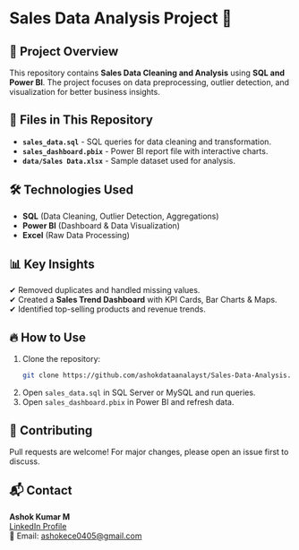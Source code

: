 # Sales Data Analysis Project 🚀

## 📌 Project Overview
This repository contains **Sales Data Cleaning and Analysis** using **SQL and Power BI**. The project focuses on data preprocessing, outlier detection, and visualization for better business insights.

## 📂 Files in This Repository
- **`sales_data.sql`** - SQL queries for data cleaning and transformation.
- **`sales_dashboard.pbix`** - Power BI report file with interactive charts.
- **`data/Sales Data.xlsx`** - Sample dataset used for analysis.

## 🛠️ Technologies Used
- **SQL** (Data Cleaning, Outlier Detection, Aggregations)
- **Power BI** (Dashboard & Data Visualization)
- **Excel** (Raw Data Processing)

## 📊 Key Insights
✔ Removed duplicates and handled missing values.  
✔ Created a **Sales Trend Dashboard** with KPI Cards, Bar Charts & Maps.  
✔ Identified top-selling products and revenue trends.  

## 🔥 How to Use
1. Clone the repository:
   ```bash
   git clone https://github.com/ashokdataanalayst/Sales-Data-Analysis.git
   ```
2. Open `sales_data.sql` in SQL Server or MySQL and run queries.
3. Open `sales_dashboard.pbix` in Power BI and refresh data.

## 🤝 Contributing
Pull requests are welcome! For major changes, please open an issue first to discuss.  

## 📬 Contact
**Ashok Kumar M**  
[LinkedIn Profile](https://www.linkedin.com/in/ashokkumar-muthukumar)  
📧 Email: ashokece0405@gmail.com
